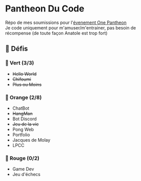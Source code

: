 # Pantheon Du Code
Répo de mes soumissions pour l'[évenement One Pantheon](https://poc.onepantheon.fr/) \
Je code uniquement pour m'amuser/m'entrainer, pas besoin de récompense (de toute façon Anatole est trop fort)

## 👟 Défis
### 📗 Vert (3/3)
- ~~Hello World~~
- ~~Chifoumi~~
- ~~Plus ou Moins~~
### 📙 Orange (2/8)
- ChatBot
- ~~HangMan~~
- Bot Discord
- ~~Jeu de la vie~~
- Pong Web
- Portfolio
- Jacques de Molay
- LPCC
### 📕 Rouge (0/2)
- Game Dev
- Jeu d'échecs
